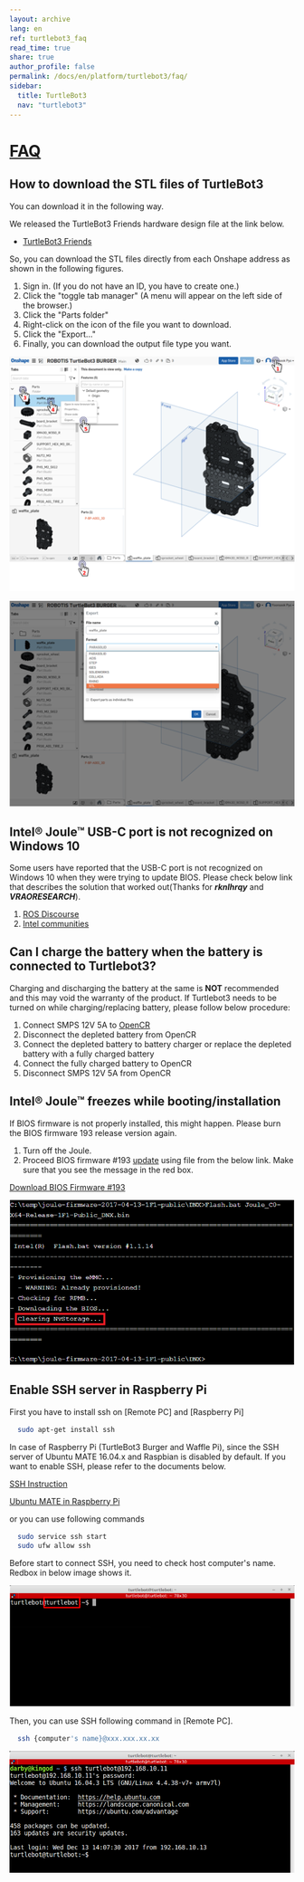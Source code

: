 ```yaml
---
layout: archive
lang: en
ref: turtlebot3_faq
read_time: true
share: true
author_profile: false
permalink: /docs/en/platform/turtlebot3/faq/
sidebar:
  title: TurtleBot3
  nav: "turtlebot3"
---
```


<div style="counter-reset: h1 22"></div>

# [FAQ](#faq)

**How to download the STL files of TurtleBot3**
-----------------------------------------------

You can download it in the following way.

We released the TurtleBot3 Friends hardware design file at the link below.

- [TurtleBot3 Friends](http://emanual.robotis.com/docs/en/platform/turtlebot3/friends/#turtlebot3-friends-car)

So, you can download the STL files directly from each Onshape address as shown in the following figures.

1. Sign in. (If you do not have an ID, you have to create one.)
2. Click the "toggle tab manager" (A menu will appear on the left side of the browser.)
3. Click the "Parts folder"
4. Right-click on the icon of the file you want to download.
5. Click the "Export..."
6. Finally, you can download the output file type you want.

![](/assets/images/platform/turtlebot3/faq/download_the_stl_files_01.png)

![](/assets/images/platform/turtlebot3/faq/download_the_stl_files_02.png)


**Intel® Joule™ USB-C port is not recognized on Windows 10**
------------------------------------------------------------

Some users have reported that the USB-C port is not recognized on Windows 10 when they were trying to update BIOS.
Please check below link that describes the solution that worked out(Thanks for ***rknlhrqy*** and ***VRAORESEARCH***).

1. [ROS Discourse](https://discourse.ros.org/t/turtlebot-3-successfully-upload-alternative-ubuntu-desktop-16-04-to-joule/2224)
1. [Intel communities](https://communities.intel.com/thread/109766)


**Can I charge the battery when the battery is connected to Turtlebot3?**
--------------------------------------------------------------------------

Charging and discharging the battery at the same is **NOT** recommended and this may void the warranty of the product. If Turtlebot3 needs to be turned on while charging/replacing battery, please follow below procedure:

1. Connect SMPS 12V 5A to [OpenCR](http://www.robotis-shop-en.com/?act=shop_en.goods_view&GS=1366&GC=GD0B0102)
2. Disconnect the depleted battery from OpenCR
3. Connect the depleted battery to battery charger or replace the depleted battery with a fully charged battery
4. Connect the fully charged battery to OpenCR
5. Disconnect SMPS 12V 5A from OpenCR

**Intel® Joule™ freezes while booting/installation**
----------------------------------------------------

If BIOS firmware is not properly installed, this might happen. Please burn the BIOS firmware 193 release version again.

1. Turn off the Joule.
2. Proceed BIOS firmware #193 [update](https://software.intel.com/en-us/flashing-the-bios-on-joule) using file from the below link. Make sure that you see the message in the red box.

[Download BIOS Firmware #193](https://downloadmirror.intel.com/26206/eng/joule-firmware-2017-02-19-193-public.zip)

![](/assets/images/platform/turtlebot3/faq/nvstorage.png)

**Enable SSH server in Raspberry Pi**
----------------------------------------------------

First you have to install ssh on [Remote PC] and [Raspberry Pi]

``` bash
  sudo apt-get install ssh
```

In case of Raspberry Pi (TurtleBot3 Burger and Waffle Pi), since the SSH server of Ubuntu MATE 16.04.x and Raspbian is disabled by default. If you want to enable SSH, please refer to the documents below.

[SSH Instruction](https://www.raspberrypi.org/documentation/remote-access/ssh/)

[Ubuntu MATE in Raspberry Pi](https://ubuntu-mate.org/raspberry-pi/)

or you can use following commands

``` bash
  sudo service ssh start
  sudo ufw allow ssh
```

Before start to connect SSH, you need to check host computer's name. Redbox in below image shows it.

![](/assets/images/platform/turtlebot3/faq/computer_name.png)

Then, you can use SSH following command in [Remote PC].

``` bash
  ssh {computer's name}@xxx.xxx.xx.xx
```

![](/assets/images/platform/turtlebot3/faq/connection_ssh.png)
